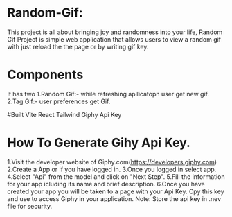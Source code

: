 # Random-Gif:
This project is all about bringing joy and randomness into your life,
Random Gif Project is simple web application that allows users to view a random gif with just reload the the page or by writing gif key.
             
# Components 
It has two 
1.Random Gif:- while refreshing apllicatopn  user get new gif. 
2.Tag Gif:- user preferences get Gif.

#Built
Vite React
Tailwind 
Giphy Api Key

# How To Generate Gihy Api Key. 
1.Visit the developer website of Giphy.com(https://developers.giphy.com)
2.Create a App or if you have logged in.
3.Once you logged in select app.
4.Select "Api" from the model and click on "Next Step".
5.Fill the information for your app icluding its name and brief description.
6.Once you have created your app you will be taken to a page with your Api Key. Cpy this key and use to access Giphy in your application.
Note: Store the api key in .nev file for security. 

